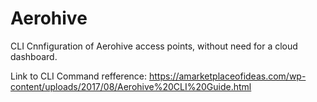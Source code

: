 # Aerohive

CLI Cnnfiguration of Aerohive access points, without need for a cloud dashboard.

Link to CLI Command refference: https://amarketplaceofideas.com/wp-content/uploads/2017/08/Aerohive%20CLI%20Guide.html

